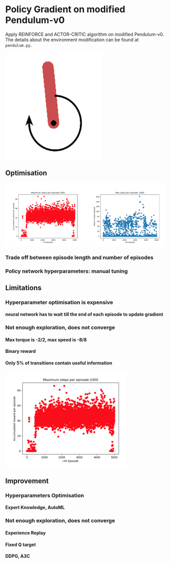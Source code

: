 # Policy Gradient on modified Pendulum-v0

Apply REINFORCE and ACTOR-CRITIC algorithm on modified Pendulum-v0. The details about the environment modification can be found at `pendulum.py`.

<img align="middle" src="imgs/02.png">


## Optimisation

<img align="middle" src="imgs/01.png">

### Trade off between episode length and number of episodes

### Policy network hyperparameters: manual tuning


## Limitations

### Hyperparameter optimisation is expensive

#### neural network has to wait till the end of each episode to update gradient

### Not enough exploration, does not converge

#### Max torque is -2/2, max speed is -8/8

#### Binary reward

#### Only 5% of transitions contain useful information

<img align="middle" src="imgs/03.png">


## Improvement

### Hyperparameters Optimisation

#### Expert Knowledge, AutoML

### Not enough exploration, does not converge

#### Experience Replay

#### Fixed Q target

#### DDPG, A3C




